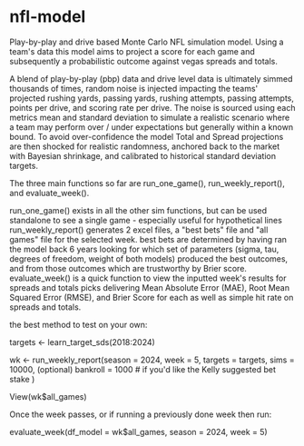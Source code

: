 # nfl-model
Play-by-play and drive based Monte Carlo NFL simulation model. Using a team's data this model aims to project a score for each game and subsequently a probabilistic outcome against vegas spreads and totals. 

A blend of play-by-play (pbp) data and drive level data is ultimately simmed thousands of times, random noise is injected impacting the teams' projected rushing yards, passing yards, rushing attempts, passing attempts, points per drive, and scoring rate per drive. The noise is sourced using each metrics mean and standard deviation to simulate a realistic scenario where a team may perform over / under expectations but generally within a known bound. To avoid over-confidence the model Total and Spread projections are then shocked for realistic randomness, anchored back to the market with Bayesian shrinkage, and calibrated to historical standard deviation targets. 

The three main functions so far are run_one_game(), run_weekly_report(), and evaluate_week(). 

run_one_game() exists in all the other sim functions, but can be used standalone to see a single game - especially useful for hypothetical lines
run_weekly_report() generates 2 excel files, a "best bets" file and "all games" file for the selected week. 
  best bets are determined by having ran the model back 6 years looking for which set of parameters (sigma, tau, degrees of freedom, weight of both models) produced the best outcomes, and from those outcomes which are trustworthy by Brier score. 
evaluate_week() is a quick function to view the inputted week's results for spreads and totals picks delivering Mean Absolute Error (MAE), Root Mean Squared Error (RMSE), and Brier Score for each as well as simple hit rate on spreads and totals. 


the best method to test on your own: 

targets <- learn_target_sds(2018:2024)

wk <- run_weekly_report(season = 2024, week = 5, targets = targets, sims = 10000, (optional) bankroll = 1000 # if you'd like the Kelly suggested bet stake )

View(wk$all_games)


Once the week passes, or if running a previously done week then run:

evaluate_week(df_model = wk$all_games, season = 2024, week = 5)
